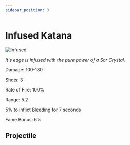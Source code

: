 ```yaml
---
sidebar_position: 3
---
```


# Infused Katana

![Infused](https://vwiki.valorserver.com/api/item/picture/infused%20katana)

<i>It's edge is infused with the pure power of a Sor Crystal.</i>

Damage: 100-180

Shots: 3

Rate of Fire: 100%

Range: 5.2

5% to inflict Bleeding for 7 seconds

Fame Bonus: 6% 

## Projectile


